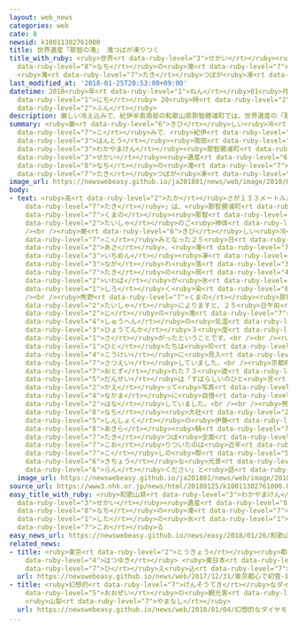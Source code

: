```yaml
---
layout: web_news
categories: web
cate: 8
newsid: k10011302761000
title: 世界遺産「那智の滝」 滝つぼが凍りつく
title_with_ruby: <ruby>世界<rt data-ruby-level="3">せかい</rt></ruby><ruby>遺産<rt data-ruby-level="6">いさん</rt></ruby>「<ruby>那智<rt
  data-ruby-level="8">なち</rt></ruby>の<ruby>滝<rt data-ruby-level="7">たき</rt></ruby>」
  <ruby>滝<rt data-ruby-level="7">たき</rt></ruby>つぼが<ruby>凍<rt data-ruby-level="7">こお</rt></ruby>りつく
last_modified_at: '2018-01-25T20:53:00+09:00'
datetime: 2018<ruby>年<rt data-ruby-level="1">ねん</rt></ruby>01<ruby>月<rt data-ruby-level="1">がつ</rt></ruby>25<ruby>日<rt
  data-ruby-level="1">にち</rt></ruby> 20<ruby>時<rt data-ruby-level="2">じ</rt></ruby>53<ruby>分<rt
  data-ruby-level="2">ふん</rt></ruby>
description: 厳しい冷え込みで、紀伊半島南部の和歌山県那智勝浦町では、世界遺産の「那智の滝」の滝つぼが凍りつきました。
summary: <ruby>厳<rt data-ruby-level="6">きび</rt></ruby>しい<ruby>冷<rt data-ruby-level="7">ひ</rt></ruby>え<ruby>込<rt
  data-ruby-level="7">こ</rt></ruby>みで、<ruby>紀伊<rt data-ruby-level="8">きい</rt></ruby><ruby>半島<rt
  data-ruby-level="3">はんとう</rt></ruby><ruby>南部<rt data-ruby-level="3">なんぶ</rt></ruby>の<ruby>和歌山県<rt
  data-ruby-level="3">わかやまけん</rt></ruby><ruby>那智勝浦町<rt data-ruby-level="8">なちかつうらちょう</rt></ruby>では、<ruby>世界<rt
  data-ruby-level="3">せかい</rt></ruby><ruby>遺産<rt data-ruby-level="6">いさん</rt></ruby>の「<ruby>那智<rt
  data-ruby-level="8">なち</rt></ruby>の<ruby>滝<rt data-ruby-level="7">たき</rt></ruby>」の<ruby>滝<rt
  data-ruby-level="7">たき</rt></ruby>つぼが<ruby>凍<rt data-ruby-level="7">こお</rt></ruby>りつきました。
image_url: https://newswebeasy.github.io/ja201801/news/web/image/2018/01/25/K10011302761_1801252006_1801252057_01_02.jpg
body:
- text: <ruby>高<rt data-ruby-level="2">たか</rt></ruby>さが１３３メートルある「<ruby>那智<rt data-ruby-level="8">なち</rt></ruby>の<ruby>滝<rt
    data-ruby-level="7">たき</rt></ruby>」は、<ruby>那智勝浦町<rt data-ruby-level="8">なちかつうらちょう</rt></ruby>にある<ruby>熊野<rt
    data-ruby-level="7">くまの</rt></ruby><ruby>那智<rt data-ruby-level="8">なち</rt></ruby><ruby>大社<rt
    data-ruby-level="2">たいしゃ</rt></ruby>のご<ruby>神体<rt data-ruby-level="3">しんたい</rt></ruby>とされています。<br
    /><br /><ruby>厳<rt data-ruby-level="6">きび</rt></ruby>しい<ruby>冷<rt data-ruby-level="7">ひ</rt></ruby>え<ruby>込<rt
    data-ruby-level="7">こ</rt></ruby>みとなった２５<ruby>日<rt data-ruby-level="1">にち</rt></ruby><ruby>朝<rt
    data-ruby-level="2">あさ</rt></ruby>、<ruby>滝<rt data-ruby-level="7">たき</rt></ruby>つぼが<ruby>一面<rt
    data-ruby-level="3">いちめん</rt></ruby><ruby>凍<rt data-ruby-level="7">こお</rt></ruby>りついたほか、<ruby>流<rt
    data-ruby-level="3">なが</rt></ruby>れ<ruby>落<rt data-ruby-level="3">お</rt></ruby>ちる<ruby>滝<rt
    data-ruby-level="7">たき</rt></ruby>の<ruby>周<rt data-ruby-level="4">まわ</rt></ruby>りにはつららができていて、<ruby>岩場<rt
    data-ruby-level="2">いわば</rt></ruby>が<ruby>氷<rt data-ruby-level="3">こおり</rt></ruby>で<ruby>白<rt
    data-ruby-level="1">しろ</rt></ruby>く<ruby>染<rt data-ruby-level="6">そ</rt></ruby>まっていました。<br
    /><br /><ruby>熊野<rt data-ruby-level="7">くまの</rt></ruby><ruby>那智<rt data-ruby-level="8">なち</rt></ruby><ruby>大社<rt
    data-ruby-level="2">たいしゃ</rt></ruby>によりますと、２５<ruby>日午前<rt data-ruby-level="2">にちごぜん</rt></ruby>７<ruby>時<rt
    data-ruby-level="2">じ</rt></ruby>の<ruby>滝<rt data-ruby-level="7">たき</rt></ruby>の<ruby>周辺<rt
    data-ruby-level="4">しゅうへん</rt></ruby>の<ruby>気温<rt data-ruby-level="3">きおん</rt></ruby>は<ruby>氷点下<rt
    data-ruby-level="3">ひょうてんか</rt></ruby>３<ruby>度<rt data-ruby-level="3">ど</rt></ruby>まで<ruby>下<rt
    data-ruby-level="1">さ</rt></ruby>がったということです。<br /><br /><ruby>訪<rt data-ruby-level="7">おとず</rt></ruby>れた<ruby>人<rt
    data-ruby-level="1">ひと</rt></ruby>たちは<ruby>珍<rt data-ruby-level="7">めずら</rt></ruby>しい<ruby>光景<rt
    data-ruby-level="4">こうけい</rt></ruby>に<ruby>見入<rt data-ruby-level="1">みい</rt></ruby>り、カメラで<ruby>撮影<rt
    data-ruby-level="7">さつえい</rt></ruby>していました。<br /><ruby>京都府<rt data-ruby-level="4">きょうとふ</rt></ruby>から<ruby>訪<rt
    data-ruby-level="7">おとず</rt></ruby>れた７３<ruby>歳<rt data-ruby-level="7">さい</rt></ruby>の<ruby>男性<rt
    data-ruby-level="5">だんせい</rt></ruby>は「すばらしいのひと<ruby>言<rt data-ruby-level="2">こと</rt></ruby>です。<ruby>帰<rt
    data-ruby-level="2">かえ</rt></ruby>って<ruby>写真<rt data-ruby-level="3">しゃしん</rt></ruby><ruby>仲間<rt
    data-ruby-level="4">なかま</rt></ruby>に<ruby>自慢<rt data-ruby-level="7">じまん</rt></ruby>できます」と<ruby>話<rt
    data-ruby-level="2">はな</rt></ruby>していました。<br /><br /><ruby>熊野<rt data-ruby-level="7">くまの</rt></ruby><ruby>那智<rt
    data-ruby-level="8">なち</rt></ruby><ruby>大社<rt data-ruby-level="2">たいしゃ</rt></ruby>の<ruby>神職<rt
    data-ruby-level="5">しんしょく</rt></ruby>の<ruby>伊藤<rt data-ruby-level="8">いとう</rt></ruby><ruby>士<rt
    data-ruby-level="8">あきら</rt></ruby><ruby>騎<rt data-ruby-level="7">き</rt></ruby>さんは「<ruby>滝<rt
    data-ruby-level="7">たき</rt></ruby>つぼ<ruby>全面<rt data-ruby-level="3">ぜんめん</rt></ruby>がここまで<ruby>凍<rt
    data-ruby-level="7">こお</rt></ruby>りついたのは<ruby>近年<rt data-ruby-level="2">きんねん</rt></ruby>ではありません。お<ruby>越<rt
    data-ruby-level="7">こ</rt></ruby>しの<ruby>際<rt data-ruby-level="5">さい</rt></ruby>はぜひ<ruby>貴重<rt
    data-ruby-level="6">きちょう</rt></ruby>な<ruby>光景<rt data-ruby-level="4">こうけい</rt></ruby>をご<ruby>覧<rt
    data-ruby-level="6">らん</rt></ruby>ください」と<ruby>話<rt data-ruby-level="2">はな</rt></ruby>していました。
  image_url: https://newswebeasy.github.io/ja201801/news/web/image/2018/01/25/K10011302761_1801252006_1801252057_01_03.jpg
source_url: https://www3.nhk.or.jp/news/html/20180125/k10011302761000.html
easy_title_with_ruby: <ruby>和歌山県<rt data-ruby-level="3">わかやまけん</rt></ruby> <ruby>世界<rt
  data-ruby-level="3">せかい</rt></ruby><ruby>遺産<rt data-ruby-level="6">いさん</rt></ruby>の「<ruby>那智<rt
  data-ruby-level="8">なち</rt></ruby>の<ruby>滝<rt data-ruby-level="7">たき</rt></ruby>」の<ruby>下<rt
  data-ruby-level="1">した</rt></ruby>の<ruby>水<rt data-ruby-level="1">みず</rt></ruby>が<ruby>凍<rt
  data-ruby-level="7">こお</rt></ruby>る
easy_news_url: https://newswebeasy.github.io/news/easy/2018/01/26/和歌山県-世界遺産の那智の滝の下の水が凍る
related_news:
- title: <ruby>東京<rt data-ruby-level="2">とうきょう</rt></ruby><ruby>都心<rt data-ruby-level="3">としん</rt></ruby>で<ruby>初雪<rt
    data-ruby-level="4">はつゆき</rt></ruby> <ruby>東日本<rt data-ruby-level="2">ひがしにほん</rt></ruby>で<ruby>冷<rt
    data-ruby-level="7">ひ</rt></ruby>え<ruby>込<rt data-ruby-level="7">こ</rt></ruby>み
  url: https://newswebeasy.github.io/news/web/2017/12/31/東京都心で初雪-東日本で冷え込み
- title: <ruby>幻想的<rt data-ruby-level="7">げんそうてき</rt></ruby>なダイヤモンド<ruby>富士<rt data-ruby-level="5">ふじ</rt></ruby>に<ruby>大勢<rt
    data-ruby-level="5">おおぜい</rt></ruby>の<ruby>観光客<rt data-ruby-level="4">かんこうきゃく</rt></ruby>
    <ruby>山梨<rt data-ruby-level="7">やまなし</rt></ruby>
  url: https://newswebeasy.github.io/news/web/2018/01/04/幻想的なダイヤモンド富士に大勢の観光客-山梨
...
```

